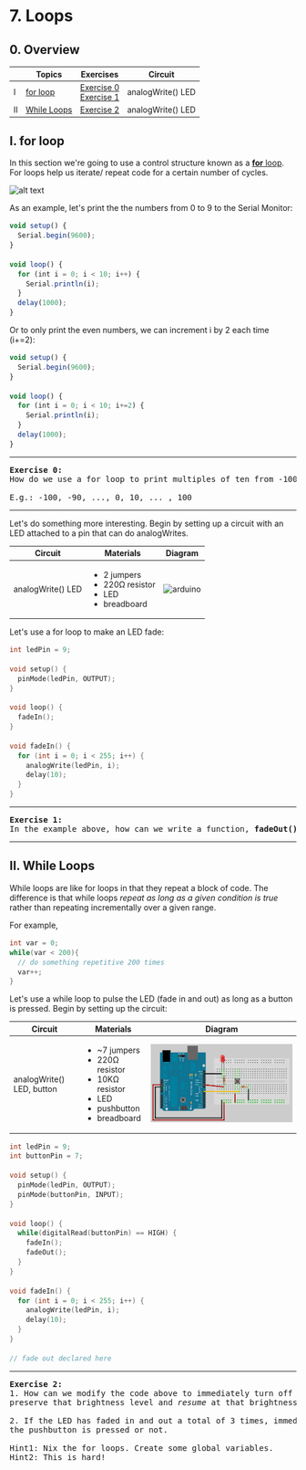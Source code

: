 # 7. Loops

## 0. Overview

|  | Topics | Exercises | Circuit |
| --- | --- | --- | --- |
| I | [for loop](#i-for-loop) | [Exercise 0](#ex0) <br>[Exercise 1](#ex1)   | analogWrite() LED |
| II | [While Loops](#ii-while-loops) | [Exercise 2](#ex2)  | analogWrite() LED |


## I. for loop

In this section we're going to use a control structure known as a [**for** loop](https://www.arduino.cc/en/Reference/For). For loops help us iterate/ repeat code for a certain number of cycles.

![alt text](https://www.arduino.cc/en/uploads/Reference/ForLoopIllustrated.png)

As an example, let's print the the numbers from 0 to 9 to the Serial Monitor:

```javascript
void setup() {
  Serial.begin(9600);
}

void loop() {
  for (int i = 0; i < 10; i++) {
    Serial.println(i);
  }
  delay(1000);
}
```

Or to only print the even numbers, we can increment i by 2 each time (i+=2):

```javascript
void setup() {
  Serial.begin(9600);
}

void loop() {
  for (int i = 0; i < 10; i+=2) {
    Serial.println(i);
  }
  delay(1000);
}
```

---

<a name="ex0"></a>
<pre>
<b>Exercise 0:</b>
How do we use a for loop to print multiples of ten from -100 to 100?

E.g.: -100, -90, ..., 0, 10, ... , 100
</pre>

---

Let's do something more interesting. Begin by setting up a circuit with an LED attached to a pin that can do analogWrites.

| Circuit | Materials | Diagram |
| --- | --- | --- |
| analogWrite() LED | <ul><li>2 jumpers</li><li>220Ω resistor</li><li>LED</li><li>breadboard</li></ul> | ![arduino](http://s3.amazonaws.com/ardusat-app/images/files/000/000/458/original/8WireLEDPin9.png?1430241653) |

Let's use a for loop to make an LED fade:

```c++
int ledPin = 9;

void setup() {
  pinMode(ledPin, OUTPUT);
}

void loop() {
  fadeIn();
}

void fadeIn() {
  for (int i = 0; i < 255; i++) {
    analogWrite(ledPin, i);
    delay(10);
  }
}
```

---

<a name="ex1"></a>
<pre>
<b>Exercise 1:</b>
In the example above, how can we write a function, <b>fadeOut()</b>, that causes the LED to fade out rather than in?
</pre>

---

## II. While Loops

While loops are like for loops in that they repeat a block of code. The difference is that while loops *repeat as long as a given condition is true* rather than repeating incrementally over a given range.

For example,

```c++
int var = 0;
while(var < 200){
  // do something repetitive 200 times
  var++;
}
```

Let's use a while loop to pulse the LED (fade in and out) as long as a button is pressed. Begin by setting up the circuit:

| Circuit | Materials | Diagram |
| --- | --- | --- |
| analogWrite() LED, button | <ul><li>~7 jumpers</li><li>220Ω resistor</li><li>10KΩ resistor</li><li>LED</li><li>pushbutton</li><li>breadboard</li></ul> | ![arduino button fade](../images/arduino_button_fade.png) |


```c++
int ledPin = 9;
int buttonPin = 7;

void setup() {
  pinMode(ledPin, OUTPUT);
  pinMode(buttonPin, INPUT);
}

void loop() {
  while(digitalRead(buttonPin) == HIGH) {
    fadeIn();
    fadeOut();
  }
}

void fadeIn() {
  for (int i = 0; i < 255; i++) {
    analogWrite(ledPin, i);
    delay(10);
  }
}

// fade out declared here
```

---

<a name="ex2"></a>
<pre>
<b>Exercise 2:</b>
1. How can we modify the code above to immediately turn off the LED when the finger is released, but 
preserve that brightness level and <em>resume</em> at that brightness when the button is re-pressed.

2. If the LED has faded in and out a total of 3 times, immediately turn off the LED, no matter whether 
the pushbutton is pressed or not.

Hint1: Nix the for loops. Create some global variables.
Hint2: This is hard!
</pre>

